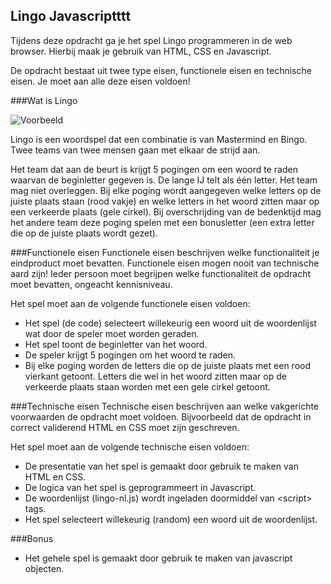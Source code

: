 ## Lingo Javascriptttt
Tijdens deze opdracht ga je het spel Lingo programmeren in de web browser. Hierbij maak je gebruik van HTML, CSS en Javascript.

De opdracht bestaat uit twee type eisen, functionele eisen en technische eisen. Je moet aan alle deze eisen voldoen!

###Wat is Lingo

![Voorbeeld](http://cdn.nldebaar-parotas.savviihq.com/wp-content/uploads/2013/03/Screen-Shot-2013-03-11-at-7.01.34-PM.png)

Lingo is een woordspel dat een combinatie is van Mastermind en Bingo. Twee teams van twee mensen gaan met elkaar de strijd aan.

Het team dat aan de beurt is krijgt 5 pogingen om een woord te raden waarvan de beginletter gegeven is. De lange Ĳ telt als één letter. Het team mag niet overleggen. Bij elke poging wordt aangegeven welke letters op de juiste plaats staan (rood vakje) en welke letters in het woord zitten maar op een verkeerde plaats (gele cirkel). Bij overschrijding van de bedenktijd mag het andere team deze poging spelen met een bonusletter (een extra letter die op de juiste plaats wordt gezet).

###Functionele eisen
Functionele eisen beschrijven welke functionaliteit je eindproduct moet bevatten. Functionele eisen mogen nooit van technische aard zijn! Ieder persoon moet begrijpen welke functionaliteit de opdracht moet bevatten, ongeacht kennisniveau.

Het spel moet aan de volgende functionele eisen voldoen:
* Het spel (de code) selecteert willekeurig een woord uit de woordenlijst wat door de speler moet worden geraden.
* Het spel toont de beginletter van het woord.
* De speler krijgt 5 pogingen om het woord te raden.
* Bij elke poging worden de letters die op de juiste plaats met een rood vierkant getoont. Letters die wel in het woord zitten maar op de verkeerde plaats staan worden met een gele cirkel getoont.

###Technische eisen
Technische eisen beschrijven aan welke vakgerichte voorwaarden de opdracht moet voldoen. Bijvoorbeeld dat de opdracht in correct validerend HTML en CSS moet zijn geschreven. 

Het spel moet aan de volgende technische eisen voldoen:
* De presentatie van het spel is gemaakt door gebruik te maken van HTML en CSS.
* De logica van het spel is geprogrammeert in Javascript.
* De woordenlijst (lingo-nl.js) wordt ingeladen doormiddel van \<script\> tags.
* Het spel selecteert willekeurig (random) een woord uit de woordenlijst. 

###Bonus
* Het gehele spel is gemaakt door gebruik te maken van javascript objecten.
